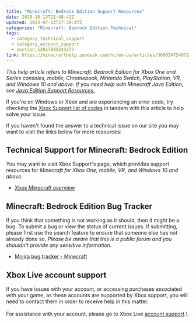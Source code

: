 ```yaml
---
title: "Minecraft: Bedrock Edition Support Resources"
date: 2019-10-13T21:48:42Z
updated: 2023-07-13T17:39:47Z
categories: "Minecraft: Bedrock Edition Technical"
tags:
  - category_technical_support
  - category_account_support
  - section_12617893243277
link: https://minecrafthelp.zendesk.com/hc/en-us/articles/360034754072-Minecraft-Bedrock-Edition-Support-Resources
---
```


*This help article refers to Minecraft: Bedrock Edition for Xbox One and Series consoles, mobile, Chromebook, Nintendo Switch, PlayStation, VR, and Windows 10 and above. If you need help with Minecraft Java Edition, see [Java Edition Support Resources](https://help.minecraft.net/hc/en-us/articles/4408949606541-Minecraft-Java-Edition-Troubleshooting)*[.](https://help.minecraft.net/hc/en-us/articles/360034736172-Minecraft-Java-Edition-Support-Resources)

If you\'re on Windows or Xbox and are experiencing an error code, try checking the [Xbox Support list of codes](https://support.xbox.com/en-US/help/errors/error-code-search-guide) in tandem with this article to help solve your issue. 

If you haven\'t found the answer to a technical issue on our site you may want to visit the links below for more resources:

## Technical Support for Minecraft: Bedrock Edition

You may want to visit Xbox Support's page, which provides support resources for *Minecraft for Xbox One, mobile, VR, and Windows 10 and above.*

-   [Xbox Minecraft overview](https://support.xbox.com/games/game-titles/minecraft-info)

## Minecraft: Bedrock Edition Bug Tracker

If you think that something is not working as it should, then it might be a bug. To submit a bug or view the status of current issues. If submitting, please first use the search feature to ensure that someone else has not already done so. *Please be aware that this is a public forum and you shouldn't provide any sensitive information.*

-   ​[Mojira bug tracker - Minecraft](https://bugs.mojang.com/browse/MCPE)

## Xbox Live account support

If you have issues with your account, or accessing purchases associated with your game, as these accounts are supported by Xbox support, you will need to contact them in order to receive help in this matter.\
\
For assistance with your account, please go to Xbox Live [account support](https://support.xbox.com/browse/my-account).\
